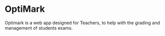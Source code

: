 # OptiMark

Optimark is a web app designed for Teachers, to help with the grading and management of students exams.